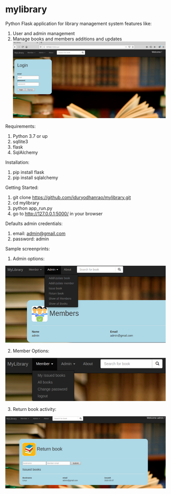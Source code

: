 # mylibrary
Python Flask application for library management system features like:
1. User and admin management
2. Manage books and members additions and updates
![loginpage](./static/img/LoginLibrary.png)

Requirements:
1. Python 3.7 or up
2. sqllite3
3. flask
4. SqlAlchemy

Installation:
1. pip install flask
2. pip install sqlalchemy


Getting Started:
1. git clone https://github.com/iduryodhanrao/mylibrary.git
2. cd mylibrary
3. python app_run.py
4. go to http://127.0.0.1:5000/ in your browser

Defaults admin credentials: 
1. email: admin@gmail.com
2. password: admin

Sample screenprints:
1. Admin options:

![admin](./static/img/adminoptions.png)

2. Member Options:

![member](./static/img/memberoptions.png)

3. Return book activity:

![returnbook](./static/img/returnbook.png)



